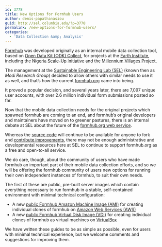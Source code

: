 ```yaml
---
id: 3778
title: New Options for Formhub Users
author: denis-papathanasiou
guid: http://sel.columbia.edu/?p=3778
permalink: /new-options-for-formhub-users/
categories:
  - 'Data Collection &amp; Analysis'
---
```

<a href="https://github.com/SEL-Columbia/formhub" target="_blank">Formhub</a> was developed originally as an internal mobile data collection tool, based on <a href="http://opendatakit.org/use/collect/" target="_blank">Open Data Kit (ODK) Collect</a>, for projects at the <a href="http://earth.columbia.edu/" target="_blank">Earth Institute</a>, including the <a href="http://sel.columbia.edu/category/nigeria-scaleup/" target="_blank">Nigeria Scale-Up Initiative</a> and the <a href="http://millenniumvillages.org/" target="_blank">Millennium Villages Project</a>.

The management at the <a href="http://sel.columbia.edu/" target="_blank">Sustainable Engineering Lab (SEL)</a> (known then as *Modi Research Group*) decided to allow others with similar needs to use it as well, and that&#8217;s how the current <a href="http://formhub.org/" target="_blank">formhub.org</a> came into being.

It proved a popular decision, and several years later, there are 7,097 unique user accounts, with over 2.6 million individual form submissions posted so far.

Now that the mobile data collection needs for the original projects which spawned formhub are coming to an end, and formhub&#8217;s original developers and maintainers have moved on to greener pastures, there is an internal debate at SEL about the future of the <a href="http://formhub.org/" target="_blank">formhub.org web service</a>.

Whereas the <a href="https://github.com/SEL-Columbia/formhub" target="_blank">source code</a> will continue to be available for anyone to fork and <a href="https://github.com/SEL-Columbia/formhub/wiki/Contributing-Code-to-Formhub" target="_blank">contribute improvements</a>, there may not be enough administrative and developmental resources here at SEL to continue to support formhub.org as a free and open-to-all service.

We do care, though, about the community of users who have made formhub an important part of their mobile data collection efforts, and so we will be offering the formhub community of users new options for running their own independent instances of formhub, to suit their own needs.

The first of these are public, pre-built server images which contain everything necessary to run formhub in a stable, self-contained environment with minimal technical configuration:

  * A new <a href="https://github.com/SEL-Columbia/formhub/wiki/How-To-Run-Your-Own-Formhub-Instances-on-Amazon-Web-Services" target="_blank">public Formhub Amazon Machine Image (AMI)</a> for creating individual clones of formhub on <a href="http://aws.amazon.com/" target="_blank">Amazon Web Services (AWS)</a>
  * A new <a href="https://github.com/SEL-Columbia/formhub/wiki/How-To-Run-Your-Own-Formhub-Virtual-Machines-on-VirtualBox" target="_blank">public Formhub Virtual Disk Image (VDI)</a> for creating individual clones of formhub as virtual machines on <a href="https://www.virtualbox.org/" target="_blank">VirtualBox</a>

We have written these guides to be as simple as possible, even for users with minimal technical experience, but we welcome comments and suggestions for improving them.
